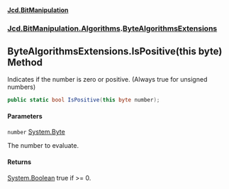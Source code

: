 #### [Jcd.BitManipulation](index 'index')
### [Jcd.BitManipulation.Algorithms](Jcd.BitManipulation.Algorithms 'Jcd.BitManipulation.Algorithms').[ByteAlgorithmsExtensions](Jcd.BitManipulation.Algorithms.ByteAlgorithmsExtensions 'Jcd.BitManipulation.Algorithms.ByteAlgorithmsExtensions')

## ByteAlgorithmsExtensions.IsPositive(this byte) Method

Indicates if the number is zero or positive. (Always true for unsigned numbers)

```csharp
public static bool IsPositive(this byte number);
```
#### Parameters

<a name='Jcd.BitManipulation.Algorithms.ByteAlgorithmsExtensions.IsPositive(thisbyte).number'></a>

`number` [System.Byte](https://docs.microsoft.com/en-us/dotnet/api/System.Byte 'System.Byte')

The number to evaluate.

#### Returns
[System.Boolean](https://docs.microsoft.com/en-us/dotnet/api/System.Boolean 'System.Boolean')
true if >= 0.